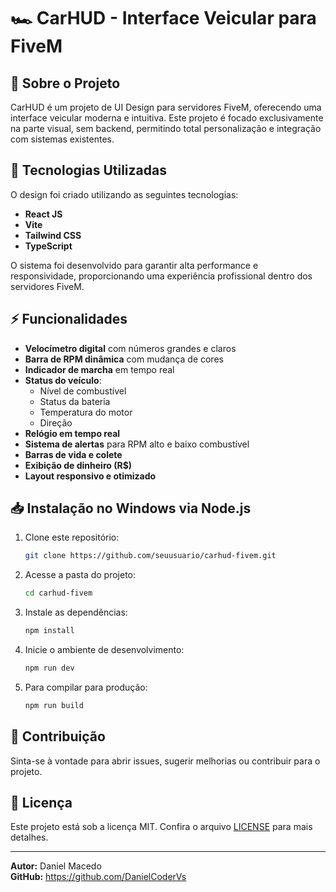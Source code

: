 # 🏎️ CarHUD - Interface Veicular para FiveM

## 📌 Sobre o Projeto
CarHUD é um projeto de UI Design para servidores FiveM, oferecendo uma interface veicular moderna e intuitiva. Este projeto é focado exclusivamente na parte visual, sem backend, permitindo total personalização e integração com sistemas existentes.

## 🚀 Tecnologias Utilizadas
O design foi criado utilizando as seguintes tecnologias:

- **React JS**
- **Vite**
- **Tailwind CSS**
- **TypeScript**

O sistema foi desenvolvido para garantir alta performance e responsividade, proporcionando uma experiência profissional dentro dos servidores FiveM.

## ⚡ Funcionalidades
- **Velocímetro digital** com números grandes e claros
- **Barra de RPM dinâmica** com mudança de cores
- **Indicador de marcha** em tempo real
- **Status do veículo**:
  - Nível de combustível
  - Status da bateria
  - Temperatura do motor
  - Direção
- **Relógio em tempo real**
- **Sistema de alertas** para RPM alto e baixo combustível
- **Barras de vida e colete**
- **Exibição de dinheiro (R$)**
- **Layout responsivo e otimizado**

## 📥 Instalação no Windows via Node.js
1. Clone este repositório:
   ```sh
   git clone https://github.com/seuusuario/carhud-fivem.git
   ```
2. Acesse a pasta do projeto:
   ```sh
   cd carhud-fivem
   ```
3. Instale as dependências:
   ```sh
   npm install
   ```
4. Inicie o ambiente de desenvolvimento:
   ```sh
   npm run dev
   ```
5. Para compilar para produção:
   ```sh
   npm run build
   ```

## 🤝 Contribuição
Sinta-se à vontade para abrir issues, sugerir melhorias ou contribuir para o projeto.

## 📜 Licença
Este projeto está sob a licença MIT. Confira o arquivo [LICENSE](LICENSE) para mais detalhes.

---
**Autor:** Daniel Macedo  
**GitHub:** https://github.com/DanielCoderVs

